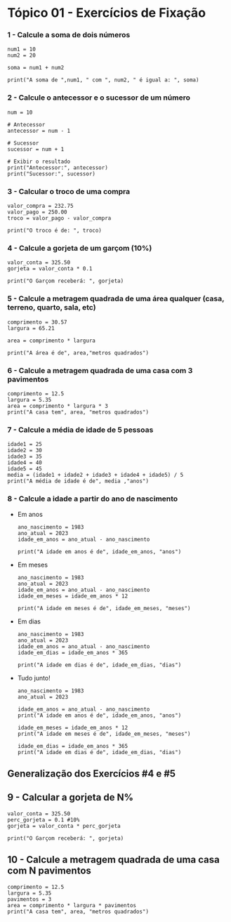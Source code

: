 # Tópico 01 - Exercícios de Fixação

### 1 - Calcule a soma de dois números

```
num1 = 10
num2 = 20

soma = num1 + num2

print("A soma de ",num1, " com ", num2, " é igual a: ", soma)
```

### 2 - Calcule o antecessor e o sucessor de um número

```
num = 10

# Antecessor
antecessor = num - 1

# Sucessor
sucessor = num + 1

# Exibir o resultado
print("Antecessor:", antecessor)
print("Sucessor:", sucessor)
```

### 3 - Calcular o troco de uma compra

```
valor_compra = 232.75
valor_pago = 250.00
troco = valor_pago - valor_compra

print("O troco é de: ", troco)
```

### 4 - Calcule a gorjeta de um garçom (10%)

```
valor_conta = 325.50
gorjeta = valor_conta * 0.1

print("O Garçom receberá: ", gorjeta)
```

### 5 - Calcule a metragem quadrada de uma área qualquer (casa, terreno, quarto, sala, etc)

```
comprimento = 30.57
largura = 65.21

area = comprimento * largura

print("A área é de", area,"metros quadrados")
```

### 6 - Calcule a metragem quadrada de uma casa com 3 pavimentos

```
comprimento = 12.5
largura = 5.35
area = comprimento * largura * 3
print("A casa tem", area, "metros quadrados")
```

### 7 - Calcule a média de idade de 5 pessoas

```
idade1 = 25
idade2 = 30
idade3 = 35
idade4 = 40
idade5 = 45
media = (idade1 + idade2 + idade3 + idade4 + idade5) / 5
print("A média de idade é de", media ,"anos")
```

### 8 - Calcule a idade a partir do ano de nascimento

* Em anos 
  
  ```
  ano_nascimento = 1983
  ano_atual = 2023
  idade_em_anos = ano_atual - ano_nascimento
  
  print("A idade em anos é de", idade_em_anos, "anos")  
  ```

* Em meses
  
  ```
  ano_nascimento = 1983
  ano_atual = 2023
  idade_em_anos = ano_atual - ano_nascimento
  idade_em_meses = idade_em_anos * 12
  
  print("A idade em meses é de", idade_em_meses, "meses")
  ```

* Em dias
  
  ```
  ano_nascimento = 1983
  ano_atual = 2023
  idade_em_anos = ano_atual - ano_nascimento
  idade_em_dias = idade_em_anos * 365
  
  print("A idade em dias é de", idade_em_dias, "dias")
  ```

* Tudo junto!
  
  ```
  ano_nascimento = 1983
  ano_atual = 2023
  
  idade_em_anos = ano_atual - ano_nascimento
  print("A idade em anos é de", idade_em_anos, "anos")
  
  idade_em_meses = idade_em_anos * 12
  print("A idade em meses é de", idade_em_meses, "meses")
  
  idade_em_dias = idade_em_anos * 365
  print("A idade em dias é de", idade_em_dias, "dias")
  ```

## Generalização dos Exercícios #4 e #5

## 9 - Calcular a gorjeta de N%

```
valor_conta = 325.50
perc_gorjeta = 0.1 #10%
gorjeta = valor_conta * perc_gorjeta

print("O Garçom receberá: ", gorjeta)
```

## 10 - Calcule a metragem quadrada de uma casa com N pavimentos

```
comprimento = 12.5
largura = 5.35
pavimentos = 3
area = comprimento * largura * pavimentos
print("A casa tem", area, "metros quadrados")
```

